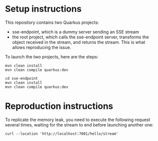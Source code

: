 # Setup instructions 

This repository contains two Quarkus projects:

- sse-endpoint, which is a dummy server sending an SSE stream
- the root project, which calls the sse-endpoint server, transforms the object received in the stream, and returns the stream. This is what allows reproducing the issue.

To launch the two projects, here are the steps:

```
mvn clean install
mvn clean compile quarkus:dev

cd sse-endpoint
mvn clean install
mvn clean compile quarkus:dev
```

# Reproduction instructions

To replicate the memory leak, you need to execute the following request several times, waiting for the stream to end before launching another one:

```
curl --location 'http://localhost:7001/hello/stream'
```

